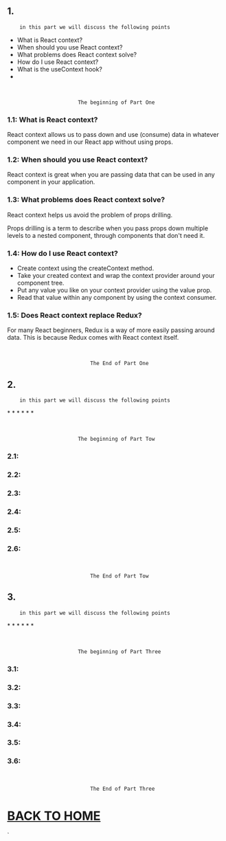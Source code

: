 ## 1.

        in this part we will discuss the following points

- What is React context?
- When should you use React context?
- What problems does React context solve?
- How do I use React context?
- What is the useContext hook?
-

<br/>

                           The beginning of Part One

### 1.1: What is React context?

React context allows us to pass down and use (consume) data in whatever component we need in our React app without using props.

### 1.2: When should you use React context?

React context is great when you are passing data that can be used in any component in your application.

### 1.3: What problems does React context solve?

React context helps us avoid the problem of props drilling.

Props drilling is a term to describe when you pass props down multiple levels to a nested component, through components that don't need it.

### 1.4: How do I use React context?

- Create context using the createContext method.
- Take your created context and wrap the context provider around your component tree.
- Put any value you like on your context provider using the value prop.
- Read that value within any component by using the context consumer.

### 1.5: Does React context replace Redux?

For many React beginners, Redux is a way of more easily passing around data. This is because Redux comes with React context itself.

<br/>

                               The End of Part One

## 2.

        in this part we will discuss the following points

\* \* \* \* \* \*

<br/>

                           The beginning of Part Tow

### 2.1:

### 2.2:

### 2.3:

### 2.4:

### 2.5:

### 2.6:

<br/>

                               The End of Part Tow

## 3.

        in this part we will discuss the following points

\* \* \* \* \* \*

<br/>

                           The beginning of Part Three

### 3.1:

### 3.2:

### 3.3:

### 3.4:

### 3.5:

### 3.6:

<br/>

                               The End of Part Three

# [BACK TO HOME](https://jehadabuawwad.github.io/reading-notes)

`
